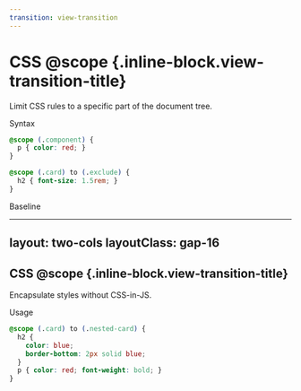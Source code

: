 ```yaml
---
transition: view-transition
---
```


# CSS @scope {.inline-block.view-transition-title}

Limit CSS rules to a specific part of the document tree.

Syntax

```css
@scope (.component) {
  p { color: red; }
}

@scope (.card) to (.exclude) {
  h2 { font-size: 1.5rem; }
}
```

Baseline

<BaselineChecker feature-name="scope" />

---
layout: two-cols
layoutClass: gap-16
---

## CSS @scope {.inline-block.view-transition-title}

Encapsulate styles without CSS-in-JS.

Usage

```css {*|1|1,7|1,7,2-4|1,7,2-4,5-6|*}
@scope (.card) to (.nested-card) {
  h2 { 
    color: blue; 
    border-bottom: 2px solid blue; 
  }
  p { color: red; font-weight: bold; }
}
```



<template v-slot:right>
<div class="space-y-4">
<div class="demo-card border border-gray-300 p-4 rounded-lg">
<h2 class="text-blue-500 border-b-2 border-blue-500 pb-2 mb-2">Scoped Heading ✓</h2>
<p class="text-red-500 font-bold mb-2">Scoped paragraph ✓</p>
<div class="demo-nested-card p-2 bg-gray-100 rounded">
<h2 class="text-base text-gray-800 mb-1">Excluded heading ✗</h2>
<p class="text-gray-600 text-sm mb-0">Excluded paragraph ✗</p>
</div>
</div>
<div class="text-xs text-gray-600 mt-2">
<strong>@scope (.card) to (.nested-card)</strong><br>
✓ Styles apply inside .card<br>  
✗ Styles excluded inside .nested-card
</div>
</div>
</template>

